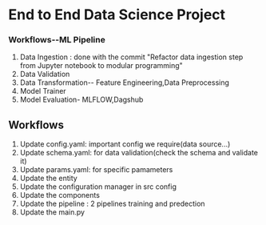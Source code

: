 # End to End Data Science Project

### Workflows--ML Pipeline

1. Data Ingestion : done with the commit "Refactor data ingestion step from Jupyter notebook to modular programming"
2. Data Validation
3. Data Transformation-- Feature Engineering,Data Preprocessing
4. Model Trainer
5. Model Evaluation- MLFLOW,Dagshub

## Workflows

1. Update config.yaml: important config we require(data source...)
2. Update schema.yaml: for data validation(check the schema and validate it)
3. Update params.yaml: for specific pamameters
4. Update the entity
5. Update the configuration manager in src config
6. Update the components
7. Update the pipeline : 2 pipelines training and predection 
8. Update the main.py